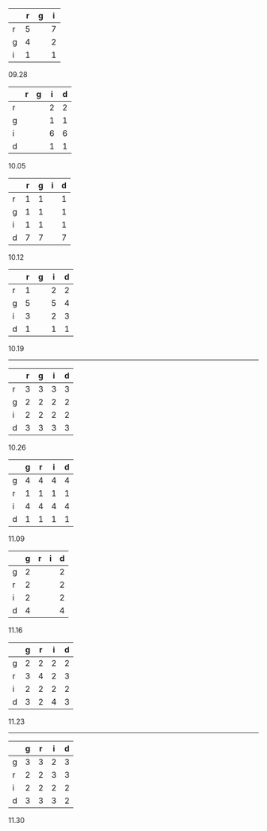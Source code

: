 |   | r | g | i |
|---|---|---|---|
| r | 5 |   | 7 |
| g | 4 |   | 2 |
| i | 1 |   | 1 |
09.28

|   | r | g | i | d |
|---|---|---|---|---|
| r |   |   | 2 | 2 |
| g |   |   | 1 | 1 |
| i |   |   | 6 | 6 |
| d |   |   | 1 | 1 |
10.05

|   | r | g | i | d |
|---|---|---|---|---|
| r | 1 | 1 |   | 1 |
| g | 1 | 1 |   | 1 |
| i | 1 | 1 |   | 1 |
| d | 7 | 7 |   | 7 |
10.12

|   | r | g | i | d |
|---|---|---|---|---|
| r | 1 |   | 2 | 2 |
| g | 5 |   | 5 | 4 |
| i | 3 |   | 2 | 3 |
| d | 1 |   | 1 | 1 |
10.19

----------------------

|   | r | g | i | d |
|---|---|---|---|---|
| r | 3 | 3 | 3 | 3 |
| g | 2 | 2 | 2 | 2 |
| i | 2 | 2 | 2 | 2 |
| d | 3 | 3 | 3 | 3 |
10.26

|   | g | r | i | d |
|---|---|---|---|---|
| g | 4 | 4 | 4 | 4 |
| r | 1 | 1 | 1 | 1 |
| i | 4 | 4 | 4 | 4 |
| d | 1 | 1 | 1 | 1 |
 11.09


|   | g | r | i | d |
|---|---|---|---|---|
| g | 2 |   |   | 2 |
| r | 2 |   |   | 2 |
| i | 2 |   |   | 2 |
| d | 4 |   |   | 4 |
11.16

|   | g | r | i | d |
|---|---|---|---|---|
| g | 2 | 2 | 2 | 2 |
| r | 3 | 4 | 2 | 3 |
| i | 2 | 2 | 2 | 2 |
| d | 3 | 2 | 4 | 3 |
11.23

----------------------

|   | g | r | i | d |
|---|---|---|---|---|
| g | 3 | 3 | 2 | 3 |
| r | 2 | 2 | 3 | 3 |
| i | 2 | 2 | 2 | 2 |
| d | 3 | 3 | 3 | 2 |
11.30
